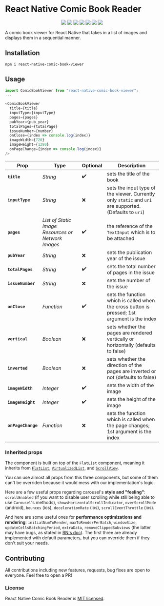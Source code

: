 # React Native Comic Book Reader

<p align="center">
    <img src="https://img.shields.io/npm/v/react-native-comic-book-viewer.svg" />
    <img src="https://img.shields.io/npm/dt/react-native-comic-book-viewer.svg" />
    <img src="https://img.shields.io/github/issues/JunctionTV/react-native-comic-book-viewer.svg" />
    <img src="https://img.shields.io/github/forks/JunctionTV/react-native-comic-book-viewer.svg" />
    <img src="https://img.shields.io/github/stars/JunctionTV/react-native-comic-book-viewer.svg" />
    <img src="https://img.shields.io/github/license/JunctionTV/react-native-comic-book-viewer.svg" />
    <img src="https://img.shields.io/twitter/url/https/github.com/JunctionTV/react-native-comic-book-viewer.svg?style=social" />        
</p>
<p>
A comic book viewer for React Native that takes in a list of images and displays them in a sequential manner.
</p>

## Installation

`npm i react-native-comic-book-viewer`

## Usage

```javascript
import ComicBookViewer from "react-native-comic-book-viewer";
...

<ComicBookViewer
  title={title}
  inputType={inputType}
  pages={pages}
  pubYear={pub_year}
  totalPages={totalPage}
  issueNumber={number}
  onClose={index => console.log(index)}
  imageWidth={720}
  imageHeight={1280}
  onPageChange={index => console.log(index)}
/>
```

| Prop                                                                                                                                            | Type     | Optional           | Description                                                                                             |
| ----------------------------------------------------------------------------------------------------------------------------------------------- | -------- | ------------------ | ------------------------------------------------------------------------------------------------------- |
| **`title`**                                                                                                                                     | _String_ | :heavy_check_mark: | sets the title of the book                                                                              |
| **`inputType`**                                                                                                                                 | _String_ | :x:                | sets the input type of the viewer. Currently only `static` and `uri` are supported. (Defaults to `uri`) |
| **`pages`** | _List of Static Image Resources or Network Images_ | :heavy_check_mark: | the reference of the `TextInput` which is to be attached |
| **`pubYear`**                                                                                                                                   | _String_ | :x:                | sets the publication year of the issue                                                                  |
| **`totalPages`**                                                                                                                                | _String_ | :heavy_check_mark: | sets the total number of pages in the issue                                                             |
| **`issueNumber`**                                                                                                                               | _String_ | :x:                | sets the number of the issue                                                                            |
| **`onClose`**                                                                                                                                   | _Function_ | :heavy_check_mark: | sets the function which is called when the cross button is pressed; 1st argument is the index                                      |
| **`vertical`**                                                                                                                                   | _Boolean_ | :x: | sets whether the pages are rendered vertically or horizontally (defaults to false)                                      |
| **`inverted`**                                                                                                                                   | _Boolean_ | :x: | sets whether the direction of the pages are inverted or not (defaults to false)                                      |
| **`imageWidth`**                                                                                                                                   | _Integer_ | :heavy_check_mark: | sets the width of the image                                      |
| **`imageHeight`**                                                                                                                                   | _Integer_ | :heavy_check_mark: | sets the height of the image                                      |
| **`onPageChange`**                                                                                                                                   | _Function_ | :x: | sets the function which is called when the page changes; 1st argument is the index                                      |


### Inherited props

The component is built on top of the `FlatList` component, meaning it inherits from [`FlatList`](https://facebook.github.io/react-native/docs/flatlist.html), [`VirtualizedList`](https://facebook.github.io/react-native/docs/virtualizedlist.html), and [`ScrollView`](https://facebook.github.io/react-native/docs/scrollview.html).

You can use almost all props from this three components, but some of them can't be overriden because it would mess with our implementation's logic.

Here are a few useful props regarding carousel's **style and "feeling"**: `scrollEnabled` (if you want to disable user scrolling while still being able to use `Carousel`'s methods), `showsHorizontalScrollIndicator`, `overScrollMode` (android), `bounces` (ios), `decelerationRate` (ios), `scrollEventThrottle` (ios).

And here are some useful ones for **performance optimizations and rendering**: `initialNumToRender`, `maxToRenderPerBatch`, `windowSize`, `updateCellsBatchingPeriod`, `extraData`, `removeClippedSubviews` (the latter may have bugs, as stated in [RN's doc](https://facebook.github.io/react-native/docs/flatlist.html#removeclippedsubviews)). The first three are already implemented with default parameters, but you can override them if they don't suit your needs.

## Contributing

All contributions including new features, requests, bug fixes are open to everyone. Feel free to open a PR!

### License

React Native Comic Book Reader is [MIT licensed](./LICENSE).
